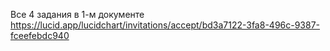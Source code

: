 Все 4 задания в 1-м документе
https://lucid.app/lucidchart/invitations/accept/bd3a7122-3fa8-496c-9387-fceefebdc940
